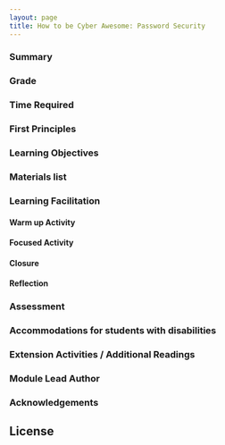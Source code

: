 ```yaml
---
layout: page
title: How to be Cyber Awesome: Password Security
---
```

### Summary

### Grade

### Time Required

### First Principles

### Learning Objectives

### Materials list

### Learning Facilitation

#### Warm up Activity

#### Focused Activity

#### Closure

#### Reflection

### Assessment

### Accommodations for students with disabilities

### Extension Activities / Additional Readings

### Module Lead Author

### Acknowledgements

## License
